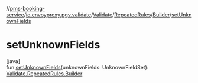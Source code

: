 //[pms-booking-service](../../../../../index.md)/[io.envoyproxy.pgv.validate](../../../index.md)/[Validate](../../index.md)/[RepeatedRules](../index.md)/[Builder](index.md)/[setUnknownFields](set-unknown-fields.md)

# setUnknownFields

[java]\
fun [setUnknownFields](set-unknown-fields.md)(unknownFields: UnknownFieldSet): [Validate.RepeatedRules.Builder](index.md)